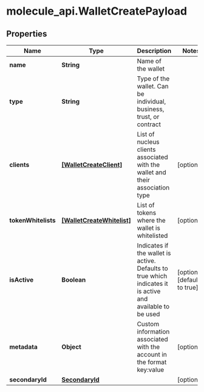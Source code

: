 # molecule_api.WalletCreatePayload

## Properties
Name | Type | Description | Notes
------------ | ------------- | ------------- | -------------
**name** | **String** | Name of the wallet | 
**type** | **String** | Type of the wallet. Can be individual, business, trust, or contract | 
**clients** | [**[WalletCreateClient]**](WalletCreateClient.md) | List of nucleus clients associated with the wallet and their association type | [optional] 
**tokenWhitelists** | [**[WalletCreateWhitelist]**](WalletCreateWhitelist.md) | List of tokens where the wallet is whitelisted | [optional] 
**isActive** | **Boolean** | Indicates if the wallet is active. Defaults to true which indicates it is active and available to be used | [optional] [default to true]
**metadata** | **Object** | Custom information associated with the account in the format key:value | [optional] 
**secondaryId** | [**SecondaryId**](SecondaryId.md) |  | [optional] 


